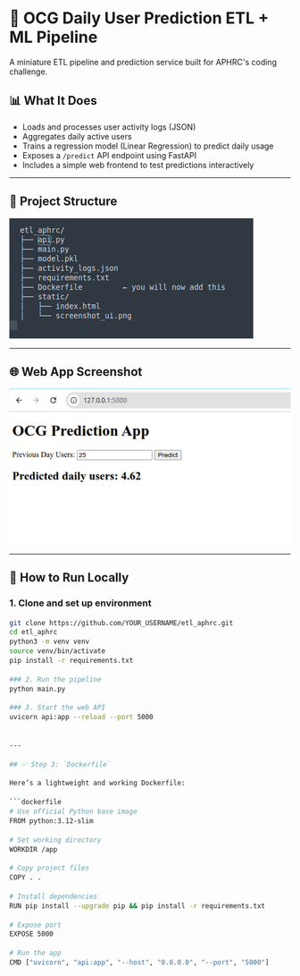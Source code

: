 # 🚀 OCG Daily User Prediction ETL + ML Pipeline

A miniature ETL pipeline and prediction service built for APHRC's coding challenge.

## 📊 What It Does

- Loads and processes user activity logs (JSON)
- Aggregates daily active users
- Trains a regression model (Linear Regression) to predict daily usage
- Exposes a `/predict` API endpoint using FastAPI
- Includes a simple web frontend to test predictions interactively

---

## 📂 Project Structure

![FOLDER STRUCTURE](static/folder_structure.png)

---

## 🌐 Web App Screenshot

![Prediction UI](static/screenshot_ui.png)

---

## 🔧 How to Run Locally

### 1. Clone and set up environment

```bash
git clone https://github.com/YOUR_USERNAME/etl_aphrc.git
cd etl_aphrc
python3 -m venv venv
source venv/bin/activate
pip install -r requirements.txt

### 2. Run the pipeline
python main.py

### 3. Start the web API
uvicorn api:app --reload --port 5000


---

## ✅ Step 3: `Dockerfile`

Here’s a lightweight and working Dockerfile:

```dockerfile
# Use official Python base image
FROM python:3.12-slim

# Set working directory
WORKDIR /app

# Copy project files
COPY . .

# Install dependencies
RUN pip install --upgrade pip && pip install -r requirements.txt

# Expose port
EXPOSE 5000

# Run the app
CMD ["uvicorn", "api:app", "--host", "0.0.0.0", "--port", "5000"]
